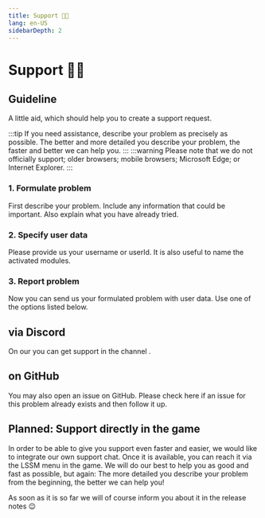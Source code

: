 ```yaml
---
title: Support 👨‍💻
lang: en-US
sidebarDepth: 2
---
```


# Support 👨‍💻

## Guideline
A little aid, which should help you to create a support request.

:::tip
If you need assistance, describe your problem as precisely as possible. The better and more detailed you describe your problem, the faster and better we can help you.
:::
:::warning
Please note that we do not officially support; older browsers; mobile browsers; Microsoft Edge; or Internet Explorer.
:::

### 1. Formulate problem
First describe your problem. Include any information that could be important. Also explain what you have already tried.

### 2. Specify user data
Please provide us your username or userId. It is also useful to name the activated modules.

### 3. Report problem
Now you can send us your formulated problem with user data. Use one of the options listed below.

## via Discord
On our <discord/> you can get support in the channel <discord-channel channel="lssm-help"/>.

## on GitHub
You may also open an issue on <a :href="$theme.variables.github + '/issues'" target="_blank">GitHub</a>. Please check here if an issue for this problem already exists and then follow it up.

## Planned: Support directly in the game
In order to be able to give you support even faster and easier, we would like to integrate our own support chat. Once it is available, you can reach it via the LSSM menu in the game. We will do our best to help you as good and fast as possible, but again: The more detailed you describe your problem from the beginning, the better we can help you!

As soon as it is so far we will of course inform you about it in the release notes :wink:
